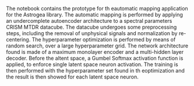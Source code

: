 The notebook contains the prototype for th eautomatic mapping application for the Astrogea library.
The automatic mapping is performed by applying an undercomplete autoencoder architecture to a spectral parameters CRISM MTDR datacube.
The datacube undergoes some preprocessing steps, including the removal of unphysical signals and normalization by re-centering.
The hyperparameter optimization is performed by means of random search, over a large hyperparameter grid.
The network architecture found is made of a maximum monolayer encoder and a multi-hidden layer decoder. 
Before the altent space, a Gumbel Softmax activation function is applied, to enforce single latent space neuron activation.
The training is then performed with the hyperparameter set found in th eoptimization and the result is then showed for each latent space neuron.
